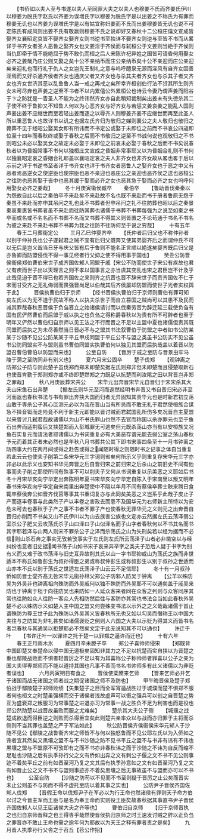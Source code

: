 <!-- { "loadSidebar": true } -->
　　【书侨如以夫人至与书遂以夫人至同罪大夫之以夫人也穆姜不氏而齐姜氏伊川以穆姜为脱氏字赵氏以齐姜为误増氏字以穆姜为脱氏字是以出姜之不称氏为有罪而穆姜无讥也以齐姜为误増氏字是以有姑宜称妇姜而不氏而出姜穆姜皆无讥也说不可定陈氏有成风则出姜不氏有敬嬴则穆姜不氏之说却好又春秋十二公桓庄僖文宣成皆娶齐女襄昭定哀皆不娶齐女娶齐女则书逆书至独详不娶齐女则逆与至皆不书而从畧详于书齐女者圣人恶鲁之娶齐女也文姜淫于齐侯而与弑桓公于文姜则当絶于齐侯则当仇即牵于情不能絶屈于势不敢仇而桓之后人宋陈许杞异姓之国皆可请昏何用娶女必齐之姜哉乃庄公则又娶之矣十公不亲纳币而庄公亲纳币矣十公不亲迎而庄公亲迎矣亲迎礼也而行礼于仇人之女岂先王制礼之意与呜呼醴泉无源而淫风有自齐女固善淫焉而又好杀通齐侯者齐女也通庆父者又齐女也与杀其夫者齐女也与杀其子者又齐女也齐女世济其恶以乱鲁鲁人当一戒之再戒之矣所幸齐桓创伯行法不贷其所生则齐女未可尽弃也声姜之逆至不书者不以内累僖公外累桓公也诗云令妻乃谓声姜而阳谷于卞之防犹是一眚圣人不能为之终讳然齐女亦自此稍知裁制矣出姜未有失徳杀其二子使不终于鲁抑又不知鲁人何以为心恶齐女与好齐女与若惩文姜哀姜之能乱人国则声姜出姜不应继世而至若轻出姜而逐之以辱齐人则穆姜齐姜不应继世而再至此圣人所以重恶鲁人也故详书以讥之也据左氏齐归为敬归之娣则襄公之夫人敬归也敬归之薨葬不见于经昭公娶吴女即有所讳而不书定公或娶于未即位之前而不书哀公四歳即位至十四年而春秋终或娶于春秋之后而不书敬归之逆至不书诚何说也观敬归之不书则昭公未必以娶吴女之故定未必娶于未即位之前哀未必娶于春秋之后而不书矣说春秋者以为昏姻常事不书何以独桓庄文宣成之昏姻非常事耶又以为昏姻合礼则不书何以独襄昭定哀之昏姻合礼耶盖以襄昭定哀之夫人非齐女也非齐女故从畧也畧于后以示前之详于书逆书至者详于书齐女也详于书齐女者恶鲁人之娶齐女也于恶之中又有恶者焉恶逆女之使逆臣也使宗臣也恶不亲迎也恶庄公之亲迎也恶齐侯之送也恶桓公之往防也恶其娶于丧中也恶其缓于娶而必齐之女也恶其急于娶而必齐之女也呜呼何用娶女必齐之姜哉】
　　冬十月庚寅衞侯臧卒
　　秦伯卒
　　【鲁助晋伐秦秦以为怨故自此以后之秦伯卒不来赴矣不来赴故不名也既不来赴而书于册者鲁原无怨于秦虽不来赴而亦申其吊问之礼也此不书葬者但申吊问之礼不往防葬也昭以后之秦景秦哀秦惠皆书葬者虽不来赴而往防其葬也诸儒于书葬不书葬每强为之说至如秦之书卒而或名或不名名而不书葬不名而又书葬不得其义则皆置之不论苟通于书名不书名为彼之来赴不来赴书葬不书葬为我之往防不往防何至于说之穷哉】
　　十有五年
　　春王二月葬衞定公
　　三月乙巳仲婴齐卒
　　【氏仲者后归父也不称仲孙者以别于仲孙氏也公子遂弑君之贼不宜有后归父既奔又使其弟婴齐后之而谓仲氏不可以无后是岂义哉当日牙与庆父皆有后于鲁则不能名正言顺以絶遂矣婴齐既后归父是亦鲁卿而防盟侵伐不得一事见经者行父抑之使不得用事于国也】
　　癸丑公防晋侯衞侯郑伯曹伯宋世子成齐国佐邾人同盟于戚【宋公不防而使世子宋公有疾故也君父有疾而世子出以天理言之则不孝以国事言之亦当虞其变乱也宋之君臣岂不计及乎此哉见迫于晋不得已也若齐国佐之来则齐之抗晋也晋不辞宋世子而责齐国佐不仁于宋而甘受齐之无礼侮弱而畏强晋尚足以伯哉其后齐侯屡却防盟而使世子光者实权舆于此】
　　晋侯执曹伯归于京师
　　【经书晋侯执曹伯归于京师则曹伯有罪可知矣左氏以为无不道于民故不称人以执夫杀世子而自立篡国之贼尚可以其患不及民而减其罪哉春秋恶晋侯于负刍篡立之始诸侯请讨而以伐秦劳苦为辞迁延三载使负刍有国有民俨然曹伯而后盟于戚以执之也负刍之得称爵春秋以为责有所不可辞者也至于明年又俨然以曹伯归自京师以见王法之不行而晋之不足以主盟中夏也诸儒但责其既同盟而后执之为未尽善然当日晋必不与之盟其书法叙曹伯于防盟之中者如书公防某某于沙随不见公公防某某于平丘甲戌同盟于平丘公不与盟之类虽书公防实不见公虽书公防同盟实不与盟则虽书曹伯同盟实执曹伯何以独见其盟而后执哉盖以着晋以防盟召曹伯曹伯以防盟而来也】
　　公至自防
　　【晋厉于戚之至防与晋景虫牢马陵于蒲之至防同非有别义也】
　　夏六月宋公固卒
　　楚子伐郑
　　【观钟离之防郑公子防与则此楚子虽伐郑而郑未即楚矣据左氏则郑非但未即楚而且侵楚取新石也使晋肯勤于郑则郑亦或不终即楚然郑之力既足以抗楚而利汝隂之田以背晋岂非郑之罪哉】
　　秋八月庚辰葬宋共公
　　宋华元出奔晋宋华元自晋归于宋宋杀其大夫山宋鱼石出奔楚
　　【据左氏则华元至河而返然经明书奔晋又书自晋归宋必非至河而返也春秋书法与书有罪出奔挟大国而归者无异固知其责华元也是时新君初立荡山敢于専杀公子其心叵测元必以为我在晋山当有所忌而不敢无礼于君然使桓族合谋急不择音铤而走险竟不利于新主元即能以晋讨贼而君弑国乱所伤多矣况晋自主夏盟以来曽讨几弑君哉故诸儒以为山不书氏罪山也然不去官而称国以杀亦罪元也至于鱼石出奔而适荆蛮后又挟楚郑而入彭城罪无可逃矣但元既杀荡山亦当有以安桓族又况鱼石实复元而请法者耶诸儒以为书词重复必有大美恶存谓元能去弱公室之荡山春秋予元而着其正者未必然也是年秋八月书葬共公其下即书宋事四条至十一月书钟离之防四事大约在两月间或得之赴告或得之闻随时得之则随时书之记事之体自当重复若此云云也使夫子削第二条宋华元三字词则省矣何所示义乎则重复存宋华元三字亦非必以此示义也安知书华元奔晋之后自晋归宋之前归宋之后杀山之前旧史不间有他事而夫子削之耶使所间有殊事不可以削夫子又何从书词重复以示美恶之义耶如后书冬十月宋华亥向宁华定出奔陈明年夏书宋华亥向宁华定自陈入于宋南里以叛又明年春书宋华亥向宁华定自宋南里出奔楚使中不隔以年月不间有蔡侯卒葬士鞅来聘日食辄卒蔡侯奔公如晋齐伐莒等事其书重词复亦与此同矣美恶之义岂系乎此哉子皮止子产而逐丰卷事与此类然子产以丰卷之害政去而患不及国华元为右师新主所恃以为安危未可去也春秋于子产之事不书者不罪子产也使春秋无罪华元之义则元之出奔晋自晋归亦削而不书矣又山不氏伊川以为山去族害公族也文定亦云然据左氏云荡泽弱公室杀公子肥又云攻荡氏杀子山曰泽曰子山似泽名而子山字者春秋何以不书其名而书其字耶若泽与山两人则宋不罪杀公子之泽而杀荡氏之山为失刑矣若以经为据而不必信则山杀石奔之事实无攷若攷事实于左氏则左氏所云荡泽子山者必非凿空以与经纠纷也意者旧史据闻书荡子山如书宋子哀来奔举字之类夫子恐后人疑于书字为别有义而又难于改书荡泽与旧史互异故削其氏以山一字书耶抑或山为荡氏之族而非世适本不称氏如鲁彭生为叔孙得臣之弟或称叔仲彭生或称叔彭生以别于叔孙之世适而山亦本不氏以别于荡氏之世适左氏荡泽子山云云不足信耶】
　　冬十有一月叔孙侨如防晋士燮齐髙无咎宋华元衞孙林父郑公子防邾人防吴于钟离
　　【公羊以殊防吴为外吴非也钟离柤向殊防而外吴戚何以独不殊防而外吴耶不可以通矣盖于戚吴来防也于钟离于柤于向往防吴也来防如一人延众客来者同在众客之列则与众客同序其常也往防如众人往防一客众人先相防然后往与客防亦其常也书法合当如此春秋外吴楚不必以殊防示义如楚入主中国之盟又何尝殊变书法以示外之之义哉哉诸儒于首止谓殊防为尊王世子此为殊防以外吴其义皆春秋所无也又如以勾吴而僭称王以中国大夫往与之防其为非礼甚矣如诸儒褒贬之例则人六国之大夫以示贬为得其义而皆书名者岂春秋与其通吴以拒楚耶必不然矣文定于此无说知其不可以通也】
　　许迁于叶
　　【书许迁叶一以罪许之托于楚一以罪郑之逼许而迁也】
　　十有六年
　　春王正月雨木氷
　　夏四月辛未滕子卒
　　郑公子喜帅师侵宋
　　【郑既背中国即楚又奉楚命以侵中国无道极矣固知非其力之不足以抗楚而实自挟以为晋楚之重也鄢陵战败而不惧者轻晋厉之不足以有为耳喜称公子称帅师者罪喜以公子之亲为国大夫得専郑师而不能以道持其国也凡事不善而书名书帅师多有此义诸儒以为非贬者误也】
　　六月丙寅朔日有食之
　　晋侯使栾黡来乞师
　　【晋来乞师必并乞于诸国而战无诸国之师者战之期促诸国之师不及防也】
　　甲午晦晋侯及楚子郑伯战于鄢陵楚子郑师败绩【矢集楚子之目而全军宵遁战胜过于城濮而楚不惧郑不服者何也桓文之时楚虽强横而交于诸侯者浅故虚声可以慑之强兵可以创之自晋楚之势互为盛衰郑之叛服习为常事楚之进退亦习为常事一战之胜负不足为利害也而是役也郑公然助楚以战晋故虽败而服之尤难矣】
　　楚杀其大夫公子侧
　　【城濮之战楚成欲退而得臣逆之则败而杀得臣宜矣此则楚共亲率众以与战而亦归罪于主将而杀侧则不当其罪也盖楚之严于军法如此】
　　秋公防晋侯齐侯衞侯宋华元邾人于沙随不见公【鄢陵之战鲁衞齐宋之师皆不与何以独怒鲁而不见公耶左氏以为入侨如之谗者宜其然矣又黒壤之盟不与不书沙随之防不见书平丘之盟不与书非有讳有不讳也黒壤之盟与不盟原不可攷即有之而不书亦非春秋讳之而于沙随之不讳为自反而缩不足耻也沙随之后有执季孙行父之文有侨如出奔之文有刺公子偃之文不书不见公则事迹不着矣平丘之前有如晋至河乃复之文其后有执季孙意如之文有如晋至河乃复之文有如晋止公之文不书不与盟则事迹亦不着矣黒壤之后无事故虽不与盟而亦可以不书也】
　　公至自防
　　【沙随之防苟以不见而不书至则疑于晋厉之止公矣而晋实未止公则虽不与防而不得不虚托至防以着其事之实也】
　　公防尹子晋侯齐国佐邾人伐郑
　　【晋假王命以伐郑尹子在军必以为行王命也然诸侯有罪则天子命方伯以讨之今晋主军而王臣与是名为奉王命而实则役王臣矣故春秋据其事直书尹子晋侯齐国佐邾人以见王臣诸侯大夫之齐等也】
　　曹伯归自京师
　　【归于京师晋执之也归自京师晋释之也王得専乎哉然使晋侯执归京师之时王速发讨贼之辞以正负刍之罪晋亦不敢止王命也需之逾年何为耶故以为天王之释有罪者责之是矣】
　　九月晋人执季孙行父舎之于苕丘【苕公作招】
